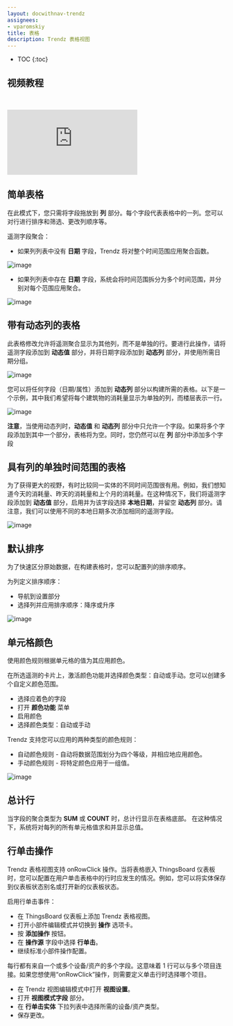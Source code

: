 ```yaml
---
layout: docwithnav-trendz
assignees:
- vparomskiy
title: 表格
description: Trendz 表格视图
---
```


* TOC
{:toc}

## 视频教程

&nbsp;

<div id="video">
    <div id="video_wrapper">
        <iframe src="https://www.youtube.com/embed/oFYlDUGS0mI" frameborder="0" allowfullscreen></iframe>
    </div>
</div>


## 简单表格
在此模式下，您只需将字段拖放到 **列** 部分。每个字段代表表格中的一列。您可以对行进行排序和筛选、更改列顺序等。

遥测字段聚合：
* 如果列列表中没有 **日期** 字段，Trendz 将对整个时间范围应用聚合函数。

![image](/images/trendz/simple-table.png)

* 如果列列表中存在 **日期** 字段，系统会将时间范围拆分为多个时间范围，并分别对每个范围应用聚合。

![image](/images/trendz/simple-table-with-date.png)

## 带有动态列的表格
此表格修改允许将遥测聚合显示为其他列，而不是单独的行。要进行此操作，请将遥测字段添加到 **动态值** 部分，并将日期字段添加到 **动态列** 部分，并使用所需日期分组。

![image](/images/trendz/table-dynamic-columns.png)

您可以将任何字段（日期/属性）添加到 **动态列** 部分以构建所需的表格。以下是一个示例，其中我们希望将每个建筑物的消耗量显示为单独的列，而楼层表示一行。

![image](/images/trendz/table-dynamic-building.png)

**注意**，当使用动态列时，**动态值** 和 **动态列** 部分中只允许一个字段。如果将多个字段添加到其中一个部分，表格将为空。同时，您仍然可以在 **列** 部分中添加多个字段

## 具有列的单独时间范围的表格
为了获得更大的视野，有时比较同一实体的不同时间范围很有用。例如，我们想知道今天的消耗量、昨天的消耗量和上个月的消耗量。在这种情况下，我们将遥测字段添加到 **动态值** 部分，启用并为该字段选择 **本地日期**，并留空 **动态列** 部分。请注意，我们可以使用不同的本地日期多次添加相同的遥测字段。

![image](/images/trendz/table-local-date.png)

## 默认排序
为了快速区分原始数据，在构建表格时，您可以配置列的排序顺序。

为列定义排序顺序：

* 导航到设置部分
* 选择列并应用排序顺序：降序或升序

![image](/images/trendz/table-sort.png)

## 单元格颜色
使用颜色规则根据单元格的值为其应用颜色。

在所选遥测的卡片上，激活颜色功能并选择颜色类型：自动或手动。您可以创建多个自定义颜色范围。

* 选择应着色的字段
* 打开 **颜色功能** 菜单
* 启用颜色
* 选择颜色类型：自动或手动

Trendz 支持您可以应用的两种类型的颜色规则：

* 自动颜色规则 - 自动将数据范围划分为四个等级，并相应地应用颜色。
* 手动颜色规则 - 将特定颜色应用于一组值。

![image](/images/trendz/table-color.png)


## 总计行
当字段的聚合类型为 **SUM** 或 **COUNT** 时，总计行显示在表格底部。
在这种情况下，系统将对每列的所有单元格值求和并显示总值。

## 行单击操作
Trendz 表格视图支持 onRowClick 操作。当将表格嵌入 ThingsBoard 仪表板时，您可以配置在用户单击表格中的行时应发生的情况。例如，您可以将实体保存到仪表板状态别名或打开新的仪表板状态。

启用行单击事件：
* 在 ThingsBoard 仪表板上添加 Trendz 表格视图。
* 打开小部件编辑模式并切换到 **操作** 选项卡。
* 按 **添加操作** 按钮。
* 在 **操作源** 字段中选择 **行单击**。
* 继续标准小部件操作配置。

每行都有来自一个或多个设备/资产的多个字段。这意味着 1 行可以与多个项目连接。如果您想使用“onRowClick”操作，则需要定义单击行时选择哪个项目。
* 在 Trendz 视图编辑模式中打开 **视图设置**。
* 打开 **视图模式字段** 部分。
* 在 **行单击实体** 下拉列表中选择所需的设备/资产类型。
* 保存更改。